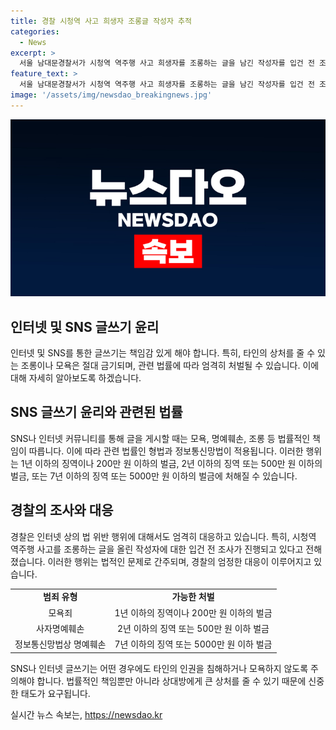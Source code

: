 ```yaml
---
title: 경찰 시청역 사고 희생자 조롱글 작성자 추적
categories:
  - News
excerpt: >
  서울 남대문경찰서가 시청역 역주행 사고 희생자를 조롱하는 글을 남긴 작성자를 입건 전 조사에 착수했다. 해당 작성자는 추모 현장에 희생자의 피를 토마토 주스에 빗대어 조롱하는 글을 작성한 것으로 알려졌다. 경찰은 이에 대한 사실관계 확인 중이며, 이와 관련해 형법상 모욕죄와 사자명예훼손, 정보통신망법상 명예훼손죄 등에 의해 형사 처벌될 수 있다고 공지했다. 해당 게시글은 피해자와 유족에 대한 심각한 2차 피해 우려가 있어 경찰이 엄중히 대응하고 있다.
feature_text: >
  서울 남대문경찰서가 시청역 역주행 사고 희생자를 조롱하는 글을 남긴 작성자를 입건 전 조사에 착수했다. 해당 작성자는 추모 현장에 희생자의 피를 토마토 주스에 빗대어 조롱하는 글을 작성한 것으로 알려졌다. 경찰은 이에 대한 사실관계 확인 중이며, 이와 관련해 형법상 모욕죄와 사자명예훼손, 정보통신망법상 명예훼손죄 등에 의해 형사 처벌될 수 있다고 공지했다. 해당 게시글은 피해자와 유족에 대한 심각한 2차 피해 우려가 있어 경찰이 엄중히 대응하고 있다.
image: '/assets/img/newsdao_breakingnews.jpg'
---
```


<p><img src="/assets/img/newsdao_breakingnews.jpg" alt="ontimetimes 속보" /></p>

<h2 data-ke-size="size26">인터넷 및 SNS 글쓰기 윤리</h2>

<p data-ke-size="size16">인터넷 및 SNS를 통한 글쓰기는 책임감 있게 해야 합니다. 특히, 타인의 상처를 줄 수 있는 조롱이나 모욕은 절대 금기되며, 관련 법률에 따라 엄격히 처벌될 수 있습니다. 이에 대해 자세히 알아보도록 하겠습니다.</p>

<h2 data-ke-size="size24">SNS 글쓰기 윤리와 관련된 법률</h2>

<p data-ke-size="size16">SNS나 인터넷 커뮤니티를 통해 글을 게시할 때는 모욕, 명예훼손, 조롱 등 법률적인 책임이 따릅니다. 이에 따라 관련 법률인 형법과 정보통신망법이 적용됩니다. 이러한 행위는 1년 이하의 징역이나 200만 원 이하의 벌금, 2년 이하의 징역 또는 500만 원 이하의 벌금, 또는 7년 이하의 징역 또는 5000만 원 이하의 벌금에 처해질 수 있습니다.</p>

<h2 data-ke-size="size24">경찰의 조사와 대응</h2>

<p data-ke-size="size16">경찰은 인터넷 상의 법 위반 행위에 대해서도 엄격히 대응하고 있습니다. 특히, 시청역 역주행 사고를 조롱하는 글을 올린 작성자에 대한 입건 전 조사가 진행되고 있다고 전해졌습니다. 이러한 행위는 법적인 문제로 간주되며, 경찰의 엄정한 대응이 이루어지고 있습니다.</p>

<table>
    <tr>
        <td style="text-align: center; height: 17px;"><b>범죄 유형</b></td>
        <td style="text-align: center; height: 17px;"><b>가능한 처벌</b></td>
    </tr>
    <tr>
        <td style="text-align: center; height: 17px;">모욕죄</td>
        <td style="text-align: center; height: 17px;">1년 이하의 징역이나 200만 원 이하의 벌금</td>
    </tr>
    <tr>
        <td style="text-align: center; height: 17px;">사자명예훼손</td>
        <td style="text-align: center; height: 17px;">2년 이하의 징역 또는 500만 원 이하 벌금</td>
    </tr>
    <tr>
        <td style="text-align: center; height: 17px;">정보통신망법상 명예훼손</td>
        <td style="text-align: center; height: 17px;">7년 이하의 징역 또는 5000만 원 이하 벌금</td>
    </tr>
</table>

<p data-ke-size="size16">SNS나 인터넷 글쓰기는 어떤 경우에도 타인의 인권을 침해하거나 모욕하지 않도록 주의해야 합니다. 법률적인 책임뿐만 아니라 상대방에게 큰 상처를 줄 수 있기 때문에 신중한 태도가 요구됩니다.</p>
실시간 뉴스 속보는, <a href="https://newsdao.kr" rel="dofollow">https://newsdao.kr</a>


